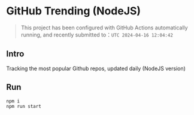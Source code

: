 # GitHub Trending (NodeJS)

> This project has been configured with GitHub Actions automatically running, and recently submitted to：`UTC 2024-04-16 12:04:42`

## Intro

Tracking the most popular Github repos, updated daily (NodeJS version)

## Run

```bash
npm i
npm run start
```
